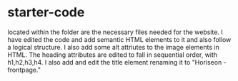 # starter-code

located within the folder are the necessary files needed for the website.
I have edited the code and add semantic HTML elements to it and also follow a logical structure.
I also add some alt attriutes to the image elements in HTML.
The heading attributes are edited to fall in sequential order, with h1,h2,h3,h4.
I also add and edit the title element renaming it to "Horiseon - frontpage."
